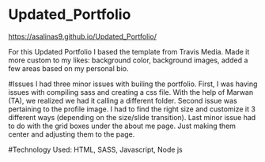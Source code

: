 # Updated_Portfolio
https://asalinas9.github.io/Updated_Portfolio/

For this Updated Portfolio I based the template from Travis Media.
Made it more custom to my likes: background color, background images, added a few areas based on my personal bio.

#Issues
I had three minor issues with builing the portfolio. First, I was having issues with compiling sass and creating a css file. With the help of Marwan (TA), we realized we had it calling a different folder. Second issue was pertaining to the profile image. I had to find the right size and customize it 3 different ways (depending on the size/slide transition). Last minor issue had to do with the grid boxes under the about me page. Just making them center and adjusting them to the page. 

#Technology Used:
HTML, SASS, Javascript, Node js
